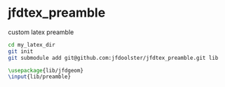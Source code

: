 # jfdtex_preamble
custom latex preamble
```bash
cd my_latex_dir
git init 
git submodule add git@github.com:jfdoolster/jfdtex_preamble.git lib
```

```latex
\usepackage{lib/jfdgeom}
\input{lib/preamble}
```

